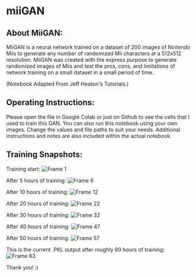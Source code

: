 # miiGAN

## About MiiGAN:
MiiGAN is a neural network trained on a dataset of 200 images of Nintendo Miis to generate any number of randomized Mii characters at a 512x512 resolution. 
MiiGAN was created with the express purpose to generate randomized images of Miis and test the pros, cons, and limitations of network training on a small dataset in a small period of time.

(Notebook Adapted From Jeff Heaton's Tutorials.)

## Operating Instructions:
Please open the file in Google Colab or just on Github to see the cells that I used to train this GAN. 
You can also run this notebook using your own images. Change the values and file paths to suit your needs.
Additional instructions and notes are also included within the actual notebook.

## Training Snapshots:
Training start:
![Frame 1](https://user-images.githubusercontent.com/43814446/165119909-c81bfddc-c6dc-4910-a6a4-b9fcf57e74b8.png)

After 5 hours of training:
![Frame 6](https://user-images.githubusercontent.com/43814446/165119938-cb57f2d9-be39-4211-9051-90f2f73840c2.png)

After 10 hours of training:
![Frame 12](https://user-images.githubusercontent.com/43814446/165119787-d0fc4b58-1f8d-41f8-a4e8-4d014e91763c.png)

After 20 hours of training:
![Frame 22](https://user-images.githubusercontent.com/43814446/165120120-ec8825d1-2d1f-4754-8dbe-7851574f36ab.png)

After 30 hours of training:
![Frame 32](https://user-images.githubusercontent.com/43814446/165120133-b97f26bb-7495-4090-8724-94cd250a5ac8.png)

After 40 hours of training:
![Frame 47](https://user-images.githubusercontent.com/43814446/165120142-3b359868-3982-402a-b87a-f322f5e6f47b.png)

After 50 hours of training:
![Frame 57](https://user-images.githubusercontent.com/43814446/165120157-142b70d0-8806-4e01-96ef-627f3fdb84f0.png)

This is the current .PKL output after roughly 60 hours of training:
![Frame 63](https://user-images.githubusercontent.com/43814446/165117452-35b82696-609f-4309-88bb-5b37c16f9476.png)

Thank you! :)
